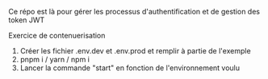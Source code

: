 Ce répo est là pour gérer les processus d'authentification et de gestion des token JWT

Exercice de contenuerisation


1. Créer les fichier .env.dev et .env.prod et remplir à partie de l'exemple
2. pnpm i / yarn / npm i
3. Lancer la commande "start" en fonction de l'environnement voulu
